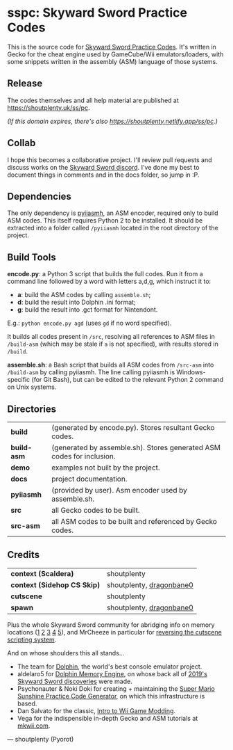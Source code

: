 # **sspc**: Skyward Sword Practice Codes

This is the source code for [Skyward Sword Practice Codes](https://shoutplenty.uk/ss/pc). It's written in Gecko for the cheat engine used by GameCube/Wii emulators/loaders, with some snippets written in the assembly (ASM) language of those systems.

## Release
The codes themselves and all help material are published at <https://shoutplenty.uk/ss/pc>.

*(If this domain expires, there's also <https://shoutplenty.netlify.app/ss/pc>.)*

## Collab
I hope this becomes a collaborative project. I'll review pull requests and discuss works on the [Skyward Sword discord](https://discordapp.com/invite/fa5kpVa). I've done my best to document things in comments and in the docs folder, so jump in :P.

## Dependencies
The only dependency is [pyiiasmh](https://code.google.com/archive/p/pyiiasmh/), an ASM encoder, required only to build ASM codes. This itself requires Python 2 to be installed. It should be extracted into a folder called `/pyiiasmh` located in the root directory of the project.

## Build Tools
**encode.py**: a Python 3 script that builds the full codes. Run it from a command line followed by a word with letters a,d,g, which instruct it to:
* **a**: build the ASM codes by calling `assemble.sh`;
* **d**: build the result into Dolphin .ini format;
* **g**: build the result into .gct format for Nintendont.

E.g.: `python encode.py agd` (uses `gd` if no word specified).

It builds all codes present in `/src`, resolving all references to ASM files in `/build-asm` (which may be stale if `a` is not specified), with results stored in `/build`.

**assemble.sh**: a Bash script that builds all ASM codes from `/src-asm` into `/build-asm` by calling pyiiasmh. The line calling pyiiasmh is Windows-specific (for Git Bash), but can be edited to the relevant Python 2 command on Unix systems.

## Directories
| | |
|-|-| 
| **build** | (generated by encode.py). Stores resultant Gecko codes.
| **build-asm** | (generated by assemble.sh). Stores generated ASM codes for inclusion.  
| **demo** | examples not built by the project.  
| **docs** | project documentation.  
| **pyiiasmh** | (provided by user). Asm encoder used by assemble.sh.  
| **src** | all Gecko codes to be built.  
| **src-asm** | all ASM codes to be built and referenced by Gecko codes.

## Credits
|  |  |
| - | - |
| **context (Scaldera)** | shoutplenty |
| **context (Sidehop CS Skip)** | shoutplenty, [dragonbane0](https://pastebin.com/NER1W8pR) |
| **cutscene** | shoutplenty |
| **spawn** | shoutplenty, [dragonbane0](https://pastebin.com/NER1W8pR) |

Plus the whole Skyward Sword community for abridging info on memory locations ([1](https://tiny.cc/skywardswordsceneflags) [2](https://tiny.cc/skywardswordstoryflags) [3](https://tiny.cc/skywardswordtempflags) [4](https://tiny.cc/skywardswordinventoryflag) [5](https://github.com/Antidote/skyward-sword-save-editor/)), and MrCheeze in particular for [reversing the cutscene scripting system](https://github.com/MrCheeze/skywardsword-tools).

And on whose shoulders this all stands...
* The team for [Dolphin](https://dolphin-emu.org/), the world's best console emulator project.
* aldelaro5 for [Dolphin Memory Engine](https://github.com/aldelaro5/Dolphin-memory-engine), on whose back all of [2019's Skyward Sword discoveries](https://youtu.be/AUU20ozypkk) were made.
* Psychonauter & Noki Doki for creating + maintaining the [Super Mario Sunshine Practice Code Generator](https://gct.zint.ch), on which this infrastructure is based.
* Dan Salvato for the classic, [Intro to Wii Game Modding](https://www.youtube.com/playlist?list=PL6GfYYW69Pa2L8ZuT5lGrJoC8wOWvbIQv).
* Vega for the indispensible in-depth Gecko and ASM tutorials at [mkwii.com](https://mkwii.com/).

— shoutplenty (Pyorot)
